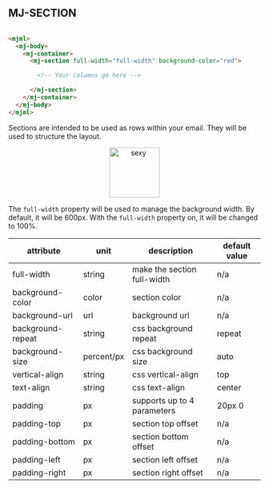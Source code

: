 ## MJ-SECTION

``` html

<mjml>
  <mj-body>
    <mj-container>
      <mj-section full-width="full-width" background-color="red">

        <!-- Your columns go here -->

      </mj-section>
    </mj-container>
  </mj-body>
</mjml>

```

Sections are intended to be used as rows within your email.
They will be used to structure the layout.

<p align="center">
  <a href="/try-it-live/section"><img width="100px" src="http://imgh.us/TRYITLIVE.svg" alt="sexy" /></a>
</p>

The `full-width` property will be used to manage the background width.
By default, it will be 600px. With the `full-width` property on, it will be
changed to 100%.

attribute           | unit        | description                    | default value
--------------------|-------------|--------------------------------|---------------
full-width          | string      | make the section full-width    | n/a
background-color    | color       | section color                  | n/a
background-url      | url         | background url                 | n/a
background-repeat   | string      | css background repeat          | repeat
background-size     | percent/px  | css background size            | auto
vertical-align      | string      | css vertical-align             | top
text-align          | string      | css text-align                 | center
padding             | px          | supports up to 4 parameters    | 20px 0
padding-top         | px          | section top offset             | n/a
padding-bottom      | px          | section bottom offset          | n/a
padding-left        | px          | section left offset            | n/a
padding-right       | px          | section right offset           | n/a

